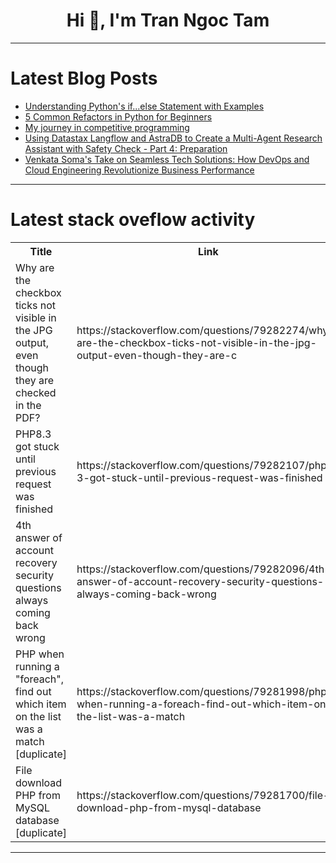 <h1 align="center">Hi 👋, I'm Tran Ngoc Tam</h1>

---

# Latest Blog Posts 
<!-- BLOG-POST-LIST:START -->
- [Understanding Python&#39;s if...else Statement with Examples](https://dev.to/askyt/understanding-pythons-ifelse-statement-with-examples-g7m)
- [5 Common Refactors in Python for Beginners](https://dev.to/ggmurr24/5-common-refactors-in-python-for-beginners-4ol3)
- [My journey in competitive programming](https://dev.to/mukilan_palanichamy_ecaa5/my-journey-in-competitive-programming-5ca9)
- [Using Datastax Langflow and AstraDB to Create a Multi-Agent Research Assistant with Safety Check - Part 4: Preparation](https://dev.to/aknox/using-datastax-langflow-and-astradb-to-create-a-multi-agent-research-assistant-with-safety-check--2h3i)
- [Venkata Soma&#39;s Take on Seamless Tech Solutions: How DevOps and Cloud Engineering Revolutionize Business Performance](https://dev.to/kainaat_sahni_d4aee463d0d/venkata-somas-take-on-seamless-tech-solutions-how-devops-and-cloud-engineering-revolutionize-1l1f)
<!-- BLOG-POST-LIST:END -->

---

# Latest stack oveflow activity
<table>
  <tr><th>Title</th><th>Link</th></tr>
  <!-- STACKOVERFLOW:START --><tr><td>Why are the checkbox ticks not visible in the JPG output, even though they are checked in the PDF?</td><td>https://stackoverflow.com/questions/79282274/why-are-the-checkbox-ticks-not-visible-in-the-jpg-output-even-though-they-are-c</td></tr><tr><td>PHP8.3 got stuck until previous request was finished</td><td>https://stackoverflow.com/questions/79282107/php8-3-got-stuck-until-previous-request-was-finished</td></tr><tr><td>4th answer of account recovery security questions always coming back wrong</td><td>https://stackoverflow.com/questions/79282096/4th-answer-of-account-recovery-security-questions-always-coming-back-wrong</td></tr><tr><td>PHP when running a &quot;foreach&quot;, find out which item on the list was a match [duplicate]</td><td>https://stackoverflow.com/questions/79281998/php-when-running-a-foreach-find-out-which-item-on-the-list-was-a-match</td></tr><tr><td>File download PHP from MySQL database [duplicate]</td><td>https://stackoverflow.com/questions/79281700/file-download-php-from-mysql-database</td></tr><!-- STACKOVERFLOW:END -->
</table>

---


